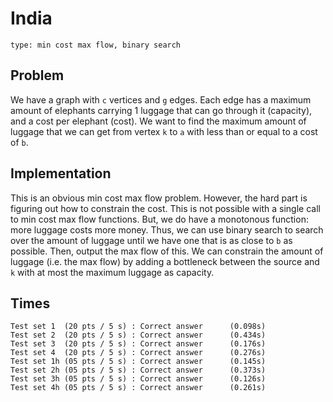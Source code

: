 # India

```
type: min cost max flow, binary search
```

## Problem

We have a graph with `c` vertices and `g` edges. Each edge has a maximum amount
of elephants carrying 1 luggage that can go through it (capacity), and a cost
per elephant (cost). We want to find the maximum amount of luggage that we can
get from vertex `k` to `a` with less than or equal to a cost of `b`.

## Implementation

This is an obvious min cost max flow problem. However, the hard part is
figuring out how to constrain the cost. This is not possible with a single call
to min cost max flow functions. But, we do have a monotonous function: more
luggage costs more money. Thus, we can use binary search to search over the
amount of luggage until we have one that is as close to `b` as possible. Then,
output the max flow of this. We can constrain the amount of luggage (i.e. the
max flow) by adding a bottleneck between the source and `k` with at most the
maximum luggage as capacity.

## Times

```
Test set 1  (20 pts / 5 s) : Correct answer      (0.098s)
Test set 2  (20 pts / 5 s) : Correct answer      (0.434s)
Test set 3  (20 pts / 5 s) : Correct answer      (0.176s)
Test set 4  (20 pts / 5 s) : Correct answer      (0.276s)
Test set 1h (05 pts / 5 s) : Correct answer      (0.145s)
Test set 2h (05 pts / 5 s) : Correct answer      (0.373s)
Test set 3h (05 pts / 5 s) : Correct answer      (0.126s)
Test set 4h (05 pts / 5 s) : Correct answer      (0.261s)
```
